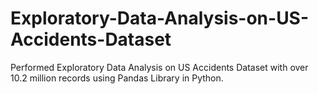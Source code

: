 # Exploratory-Data-Analysis-on-US-Accidents-Dataset

Performed Exploratory Data Analysis on US Accidents Dataset with over 10.2 million records using Pandas Library in Python.
